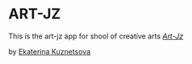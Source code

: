 # ART-JZ

This is the art-jz app for shool of creative arts 
[*Art-Jz*](http://art-jz.ru/)

by [Ekaterina Kuznetsova](https://www.facebook.com/ek.kuznetsova)